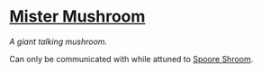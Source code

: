 # [Mister Mushroom](https://hollowknight.wiki/w/Mister_Mushroom)

*A giant talking mushroom.*

Can only be communicated with while attuned to [Spoore Shroom](/charms/spore_shroom.md).

